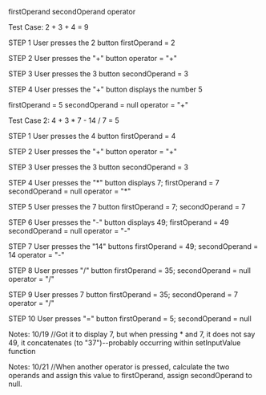 firstOperand
secondOperand
operator

Test Case: 2 + 3 + 4 = 9

STEP 1
User presses the 2 button
firstOperand = 2

STEP 2
User presses the "+" button
operator = "+"

STEP 3
User presses the 3 button
secondOperand = 3

STEP 4
User presses the "+" button
displays the number 5

firstOperand = 5
secondOperand = null
operator = "+"

Test Case 2: 4 + 3 \* 7 - 14 / 7 = 5

STEP 1
User presses the 4 button
firstOperand = 4

STEP 2
User presses the "+" button
operator = "+"

STEP 3
User presses the 3 button
secondOperand = 3

STEP 4
User presses the "\*" button
displays 7; firstOperand = 7
secondOperand = null
operator = "\*"

STEP 5
User presses the 7 button
firstOperand = 7; secondOperand = 7

STEP 6
User presses the "-" button
displays 49; firstOperand = 49
secondOperand = null
operator = "-"

STEP 7
User presses the "14" buttons
firstOperand = 49; secondOperand = 14
operator = "-"

STEP 8
User presses "/" button
firstOperand = 35; secondOperand = null
operator = "/"

STEP 9
User presses 7 button
firstOperand = 35; secondOperand = 7
operator = "/"

STEP 10
User presses "=" button
firstOperand = 5; secondOperand = null

Notes: 10/19
//Got it to display 7, but when pressing \* and 7, it does not say 49, it concatenates (to "37")--probably occurring within setInputValue function

Notes: 10/21
//When another operator is pressed, calculate the two operands and assign this value to firstOperand, assign secondOperand to null.
